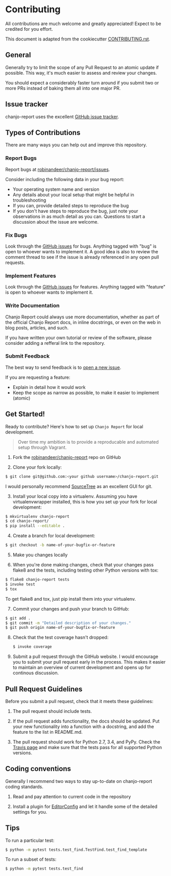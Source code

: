 # Contributing
All contributions are much welcome and greatly appreciated! Expect to be credited for you effort.

This document is adapted from the cookiecutter [CONTRIBUTING.rst][cookie-contrib].


## General
Generally try to limit the scope of any Pull Request to an atomic update if possible. This way, it's much easier to assess and review your changes.

You should expect a considerably faster turn around if you submit two or more PRs instead of baking them all into one major PR.


## Issue tracker
chanjo-report uses the excellent [GitHub issue tracker][issues].


## Types of Contributions
There are many ways you can help out and improve this repository.

### Report Bugs
Report bugs at [robinandeer/chanjo-report/issues][issues].

Consider including the following data in your bug report:

- Your operating system name and version
- Any details about your local setup that might be helpful in troubleshooting
- If you can, provide detailed steps to reproduce the bug
- If you don't have steps to reproduce the bug, just note your observations in as much detail as you can. Questions to start a discussion about the issue are welcome.

### Fix Bugs
Look through the [GitHub issues][issues] for bugs. Anything tagged with "bug" is open to whoever wants to implement it. A good idea is also to review the comment thread to see if the issue is already referenced in any open pull requests.

### Implement Features
Look through the [GitHub issues][issues] for features. Anything tagged with "feature" is open to whoever wants to implement it.

### Write Documentation
Chanjo Report could always use more documentation, whether as part of the official Chanjo Report docs, in inline docstrings, or even on the web in blog posts, articles, and such.

If you have written your own tutorial or review of the software, please consider adding a refferal link to the repository.

### Submit Feedback
The best way to send feedback is to [open a new issue][issues].

If you are requesting a feature:

- Explain in detail how it would work
- Keep the scope as narrow as possible, to make it easier to implement (atomic)


## Get Started!
Ready to contribute? Here's how to set up `Chanjo Report` for local development.

> Over time my ambition is to provide a reproducable and automated setup through Vagrant.

1. Fork the [robinandeer/chanjo-report][repo] repo on GitHub

2. Clone your fork locally:

  ```bash
  $ git clone git@github.com:<your github username>/chanjo-report.git
  ```

  I would personally recommend [SourceTree][sourcetree] as an excellent GUI for git.

3. Install your local copy into a virtualenv. Assuming you have virtualenvwrapper installed, this is how you set up your fork for local development:

  ```bash
  $ mkvirtualenv chanjo-report
  $ cd chanjo-report/
  $ pip install --editable .
  ```

4. Create a branch for local development:

  ```bash
  $ git checkout -b name-of-your-bugfix-or-feature
  ```

5. Make you changes locally

6. When you're done making changes, check that your changes pass flake8 and the tests, including testing other Python versions with tox:

  ```bash
  $ flake8 chanjo-report tests
  $ invoke test
  $ tox
  ```

  To get flake8 and tox, just pip install them into your virtualenv.

7. Commit your changes and push your branch to GitHub:

  ```bash
  $ git add .
  $ git commit -m "Detailed description of your changes."
  $ git push origin name-of-your-bugfix-or-feature
  ```

8. Check that the test coverage hasn't dropped:

	```bash
	$ invoke coverage
	```

9. Submit a pull request through the GitHub website. I would encourage you to submit your pull request early in the process. This makes it easier to maintain an overview of current development and opens up for continous discussion.


## Pull Request Guidelines
Before you submit a pull request, check that it meets these guidelines:

1. The pull request should include tests.

2. If the pull request adds functionality, the docs should be updated. Put your new functionality into a function with a docstring, and add the feature to the list in README.md.

3. The pull request should work for Python 2.7, 3.4, and PyPy. Check the [Travis page][travis] and make sure that the tests pass for all supported Python versions.


## Coding conventions
Generally I recommend two ways to stay up-to-date on chanjo-report coding standards.

1. Read and pay attention to current code in the repository

2. Install a plugin for [EditorConfig][editorconfig] and let it handle some of the detailed settings for you.


## Tips
To run a particular test:

```bash
$ python -m pytest tests.test_find.TestFind.test_find_template
```

To run a subset of tests:

```bash
$ python -m pytest tests.test_find
```


[cookie-contrib]: https://github.com/audreyr/cookiecutter/blob/master/CONTRIBUTING.rst
[editorconfig]: http://editorconfig.org/
[issues]: https://github.com/robinandeer/chanjo-report/issues
[repo]: https://github.com/robinandeer/chanjo-report
[sourcetree]: http://www.sourcetreeapp.com/
[travis]: https://travis-ci.org/robinandeer/chanjo-report/pull_requests
